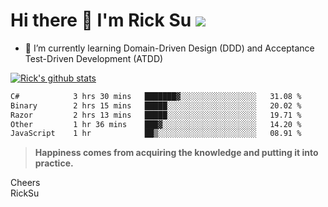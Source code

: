 # Hi there 👋 I'm Rick Su ![](https://komarev.com/ghpvc/?username=ricksu978)
<!--
**ricksu978/ricksu978** is a ✨ _special_ ✨ repository because its `README.md` (this file) appears on your GitHub profile.

Here are some ideas to get you started:

- 🔭 I’m currently working on ...
-->
- 🌱 I’m currently learning Domain-Driven Design (DDD) and Acceptance Test-Driven Development (ATDD)
<!--
- 👯 I’m looking to collaborate on ...
- 🤔 I’m looking for help with ...
- 💬 Ask me about ...
- 📫 How to reach me: ...
- 😄 Pronouns: ...
- ⚡ Fun fact: ...
-->
[![Rick's github stats](https://github-readme-stats.vercel.app/api?username=ricksu978&theme=dark)](https://github.com/ricksu978/ricksu978)

<!--START_SECTION:waka-->

```txt
C#            3 hrs 30 mins   ███████▓░░░░░░░░░░░░░░░░░   31.08 %
Binary        2 hrs 15 mins   █████░░░░░░░░░░░░░░░░░░░░   20.02 %
Razor         2 hrs 13 mins   █████░░░░░░░░░░░░░░░░░░░░   19.71 %
Other         1 hr 36 mins    ███▓░░░░░░░░░░░░░░░░░░░░░   14.20 %
JavaScript    1 hr            ██▒░░░░░░░░░░░░░░░░░░░░░░   08.91 %
```

<!--END_SECTION:waka-->

> **Happiness comes from acquiring the knowledge and putting it into practice.**

Cheers  
RickSu 
